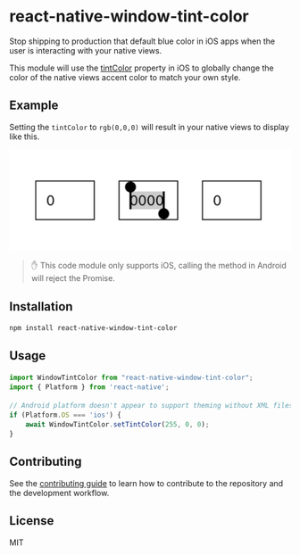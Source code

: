 # react-native-window-tint-color

Stop shipping to production that default blue color in iOS apps when the user is interacting with your native views.

This module will use the [tintColor]((https://developer.apple.com/documentation/uikit/uiview/1622467-tintcolor)) property in iOS to globally change the color of the native views accent color to match your own style.

## Example

Setting the `tintColor` to `rgb(0,0,0)` will result in your native views to display like this.

![Example image](/example.png)
> ✋ This code module only supports iOS, calling the method in Android will reject the Promise.

## Installation

```sh
npm install react-native-window-tint-color
```

## Usage

```js
import WindowTintColor from "react-native-window-tint-color";
import { Platform } from 'react-native';

// Android platform doesn't appear to support theming without XML files
if (Platform.OS === 'ios') {
    await WindowTintColor.setTintColor(255, 0, 0);
}
```

## Contributing

See the [contributing guide](CONTRIBUTING.md) to learn how to contribute to the repository and the development workflow.

## License

MIT
